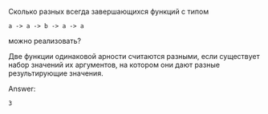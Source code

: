 Сколько разных всегда завершающихся функций с типом
```
a -> a -> b -> a -> a
```
можно реализовать?

Две функции одинаковой арности считаются разными, если существует набор значений их аргументов, на котором они дают разные результирующие значения.

Answer:

```
3
```